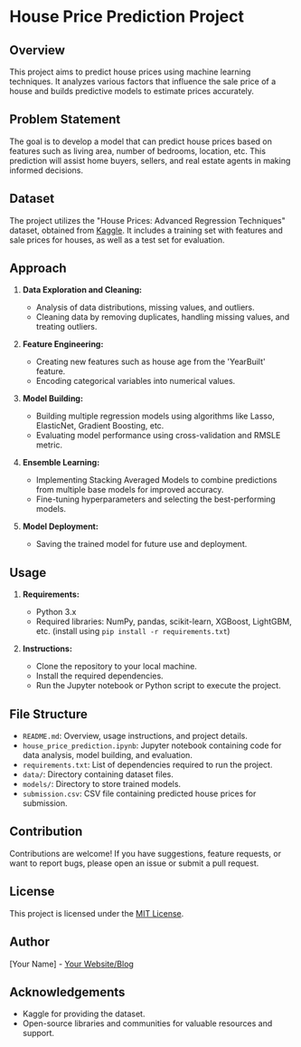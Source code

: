 # House Price Prediction Project

## Overview
This project aims to predict house prices using machine learning techniques. It analyzes various factors that influence the sale price of a house and builds predictive models to estimate prices accurately.

## Problem Statement
The goal is to develop a model that can predict house prices based on features such as living area, number of bedrooms, location, etc. This prediction will assist home buyers, sellers, and real estate agents in making informed decisions.

## Dataset
The project utilizes the "House Prices: Advanced Regression Techniques" dataset, obtained from [Kaggle](https://www.kaggle.com/c/house-prices-advanced-regression-techniques/data). It includes a training set with features and sale prices for houses, as well as a test set for evaluation.

## Approach
1. **Data Exploration and Cleaning:** 
   - Analysis of data distributions, missing values, and outliers.
   - Cleaning data by removing duplicates, handling missing values, and treating outliers.
  
2. **Feature Engineering:** 
   - Creating new features such as house age from the 'YearBuilt' feature.
   - Encoding categorical variables into numerical values.

3. **Model Building:**
   - Building multiple regression models using algorithms like Lasso, ElasticNet, Gradient Boosting, etc.
   - Evaluating model performance using cross-validation and RMSLE metric.
  
4. **Ensemble Learning:**
   - Implementing Stacking Averaged Models to combine predictions from multiple base models for improved accuracy.
   - Fine-tuning hyperparameters and selecting the best-performing models.

5. **Model Deployment:**
   - Saving the trained model for future use and deployment.

## Usage
1. **Requirements:** 
   - Python 3.x
   - Required libraries: NumPy, pandas, scikit-learn, XGBoost, LightGBM, etc. (install using `pip install -r requirements.txt`)

2. **Instructions:**
   - Clone the repository to your local machine.
   - Install the required dependencies.
   - Run the Jupyter notebook or Python script to execute the project.

## File Structure
- `README.md`: Overview, usage instructions, and project details.
- `house_price_prediction.ipynb`: Jupyter notebook containing code for data analysis, model building, and evaluation.
- `requirements.txt`: List of dependencies required to run the project.
- `data/`: Directory containing dataset files.
- `models/`: Directory to store trained models.
- `submission.csv`: CSV file containing predicted house prices for submission.

## Contribution
Contributions are welcome! If you have suggestions, feature requests, or want to report bugs, please open an issue or submit a pull request.

## License
This project is licensed under the [MIT License](LICENSE).

## Author
[Your Name] - [Your Website/Blog](Optional)

## Acknowledgements
- Kaggle for providing the dataset.
- Open-source libraries and communities for valuable resources and support.
